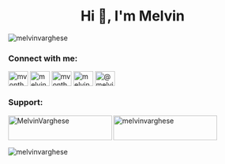<h1 align="center">Hi 👋, I'm Melvin</h1>
<p align="left"> <img src="https://komarev.com/ghpvc/?username=melvinvarghese&label=Profile%20views&color=0e75b6&style=flat" alt="melvinvarghese" /> </p>

<h3 align="left">Connect with me:</h3>
<p align="left">
<a href="https://twitter.com/mvonthefloor" target="blank"><img align="center" src="https://raw.githubusercontent.com/rahuldkjain/github-profile-readme-generator/master/src/images/icons/Social/twitter.svg" alt="mvonthefloor" height="30" width="40" /></a>
<a href="https://linkedin.com/in/melvinvarghese32" target="blank"><img align="center" src="https://raw.githubusercontent.com/rahuldkjain/github-profile-readme-generator/master/src/images/icons/Social/linked-in-alt.svg" alt="melvinvarghese32" height="30" width="40" /></a>
<a href="https://fb.com/mvonthefloor" target="blank"><img align="center" src="https://raw.githubusercontent.com/rahuldkjain/github-profile-readme-generator/master/src/images/icons/Social/facebook.svg" alt="mvonthefloor" height="30" width="40" /></a>
<a href="https://instagram.com/melvinvarghese" target="blank"><img align="center" src="https://raw.githubusercontent.com/rahuldkjain/github-profile-readme-generator/master/src/images/icons/Social/instagram.svg" alt="melvinvarghese" height="30" width="40" /></a>
<a href="https://medium.com/@melvinvarghese" target="blank"><img align="center" src="https://raw.githubusercontent.com/rahuldkjain/github-profile-readme-generator/master/src/images/icons/Social/medium.svg" alt="@melvinvarghese" height="30" width="40" /></a>
</p>

<h3 align="left">Support:</h3>
<p><a href="https://www.buymeacoffee.com/MelvinVarghese"> <img align="left" src="https://cdn.buymeacoffee.com/buttons/v2/default-yellow.png" height="50" width="210" alt="MelvinVarghese" /></a><a href="https://ko-fi.com/melvinvarghese"> <img align="left" src="https://cdn.ko-fi.com/cdn/kofi3.png?v=3" height="50" width="210" alt="melvinvarghese" /></a></p><br><br>

<p>&nbsp;<img align="center" src="https://github-readme-stats.vercel.app/api?username=melvinvarghese&show_icons=true&locale=en" alt="melvinvarghese" /></p>
